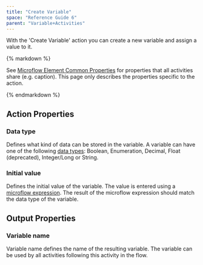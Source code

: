 ```yaml
---
title: "Create Variable"
space: "Reference Guide 6"
parent: "Variable+Activities"
---
```



With the 'Create Variable' action you can create a new variable and assign a value to it.

<div class="alert alert-info">{% markdown %}

See [Microflow Element Common Properties](Microflow+Element+Common+Properties) for properties that all activities share (e.g. caption). This page only describes the properties specific to the action.

{% endmarkdown %}</div>

## Action Properties

### Data type

Defines what kind of data can be stored in the variable. A variable can have one of the following [data types](Data+Types): Boolean, Enumeration, Decimal, Float (deprecated), Integer/Long or String.

### Initial value

Defines the initial value of the variable. The value is entered using a [microflow expression](Microflow+Expressions). The result of the microflow expression should match the data type of the variable.

## Output Properties

### Variable name

Variable name defines the name of the resulting variable. The variable can be used by all activities following this activity in the flow.

